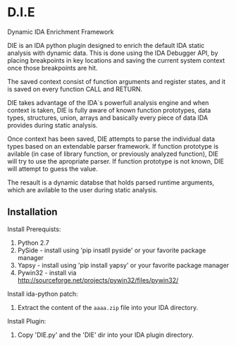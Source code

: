D.I.E
=====
Dynamic IDA Enrichment Framework

DIE is an IDA python plugin designed to enrich the default IDA static analysis with dynamic data.
This is done using the IDA Debugger API, by placing breakpoints in key locations and saving the current system context once those breakpoints are hit.

The saved context consist of function arguments and register states, and it is saved on every function CALL and RETURN.

DIE takes advantage of the IDA`s powerfull analysis engine and when context is taken, DIE is fully aware of known function prototypes, data types, structures, union, arrays and basically every piece of data IDA provides during static analysis.

Once context has been saved, DIE attempts to parse the individual data types based on an extendable parser framework.
If function prototype is avilable (in case of library function, or previously analyzed function),  DIE will try to use the apropriate parser.
If function prototype is not known, DIE will attempt to guess the value.

The resault is a dynamic databse that holds parsed runtime arguments, which are avilable to the user during static analysis.

Installation
------------
Install Prerequists:

1. Python 2.7
2. PySide  - install using 'pip insatll pyside' or your favorite package manager
3. Yapsy   - install using 'pip install yapsy' or your favorite package manager
4. Pywin32   - install via http://sourceforge.net/projects/pywin32/files/pywin32/

Install ida-python patch:

1. Extract the content of the `aaaa.zip` file into your IDA directory.

Install Plugin:

1. Copy 'DIE.py' and the 'DIE' dir into your IDA plugin directory.


